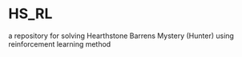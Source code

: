 # HS_RL
a repository for solving Hearthstone Barrens Mystery (Hunter) using reinforcement learning method
